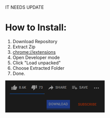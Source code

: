 
IT NEEDS UPDATE

# How to Install:
1)  Download Repository
2) Extract Zip
3) [chrome://extensions](chrome://extensions)
4) Open Developer mode
5) Click "Load unpacked"
6) Choose Extracted Folder
7) Done.

![enter image description here](https://raw.githubusercontent.com/dovenokan/youtube-download-button/main/forexample.png)
